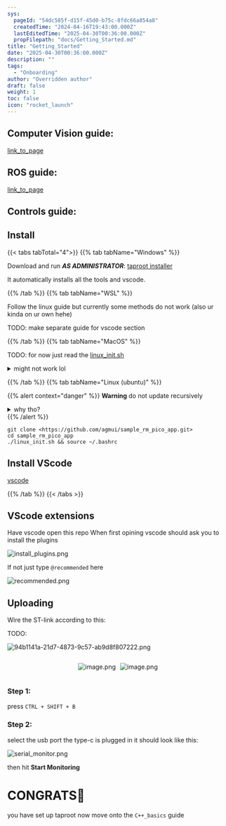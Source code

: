 ```yaml
---
sys:
  pageId: "54dc585f-d15f-45d0-b75c-8fdc66a854a8"
  createdTime: "2024-04-16T19:43:00.000Z"
  lastEditedTime: "2025-04-30T00:36:00.000Z"
  propFilepath: "docs/Getting_Started.md"
title: "Getting_Started"
date: "2025-04-30T00:36:00.000Z"
description: ""
tags:
  - "Onboarding"
author: "Overridden author"
draft: false
weight: 1
toc: false
icon: "rocket_launch"
---
```


## Computer Vision guide:

[link_to_page](86d45bc0-388b-4d26-8848-44f255f73d0e)

## ROS guide:

[link_to_page](3c76c1de-ec8f-46d6-8b0a-294005edc2d5)

## Controls guide:

## Install

{{< tabs tabTotal="4">}}
{{% tab tabName="Windows" %}}

Download and run _**AS ADMINISTRATOR**_: [taproot installer](https://github.com/Thornbots/TeachingFreshies/releases/tag/1.0)

It automatically installs all the tools and vscode.

{{% /tab %}}
{{% tab tabName="WSL" %}}

Follow the linux guide but currently some methods do not work (also ur kinda on ur own hehe)

TODO: make separate guide for vscode section

{{% /tab %}}
{{% tab tabName="MacOS" %}}

TODO: for now just read the [linux_init.sh](https://github.com/agmui/sample_rm_pico_app/blob/main/linux_init.sh)

<details>
<summary>might not work lol</summary>

`brew install libusb pkg-config`

Next install: [vscode](https://code.visualstudio.com/Download)

</details>

{{% /tab %}}
{{% tab tabName="Linux (ubuntu)" %}}

{{% alert context="danger" %}}
**Warning** do not update recursively
<details>
<summary>why tho?</summary>
There are some submodules that may go on for a while (like tinyusb) and I highly
recommend you don't need to get them.
If you want to see what submodules I update just look in `linux_init.sh`
</details>
{{% /alert %}}

```shell
git clone <https://github.com/agmui/sample_rm_pico_app.git>
cd sample_rm_pico_app
./linux_init.sh && source ~/.bashrc
```

## Install VScode

[vscode](https://code.visualstudio.com/Download)

{{% /tab %}}
{{< /tabs >}}

## VScode extensions

Have vscode open this repo
When first opining vscode should ask you to install the plugins

![install_plugins.png](https://prod-files-secure.s3.us-west-2.amazonaws.com/d518164a-d88e-44d1-a4ee-3adb3bd8bce0/89bd30f0-1825-4e77-867b-0a41ce370880/install_plugins.png?X-Amz-Algorithm=AWS4-HMAC-SHA256&X-Amz-Content-Sha256=UNSIGNED-PAYLOAD&X-Amz-Credential=ASIAZI2LB466SPOF742N%2F20250703%2Fus-west-2%2Fs3%2Faws4_request&X-Amz-Date=20250703T181211Z&X-Amz-Expires=3600&X-Amz-Security-Token=IQoJb3JpZ2luX2VjEBEaCXVzLXdlc3QtMiJGMEQCIG%2FyPYEjBh3LHMz5wQuXaRN2kJzWeFoWQvaf8h2U%2BtWvAiAaLUUoxfXLbZZC55SCZYJ8xBbcAEfMwtVGTqZ74zH%2B5ir%2FAwgaEAAaDDYzNzQyMzE4MzgwNSIMnCl3niIYa2fOc0EBKtwDcz5IasVTf9qDi295QPi9rMYeT72BFCqjkGg498zZm8hCxuvCmHBA607qbBnZfsLYgoBeU6RciU7UUZyCF81IZUSBTur6yL3Lk7L%2B%2Br68tk%2FshY7HUe89A92ZtZVISNmH281ZtxziceFMKxnZ6cfeQ4%2FWCphVoSicqk%2F%2FSgMSYxvjKM05rZUVBSsEnvV0ceMaiDEtc0v%2Bo7MA6OR3qslQ8Hof89TO923o0QiZZDj7icrbRZmVLixh8FaybD1QuUDVaTdoWYa8Np131ZGOAcexSWeKMdRadlT3288Ld1gQtfwuj4Qxe9e27GZ0%2FBId4DRADgLL5tGymKjU%2BDjhU6IduUC2sDAO%2FEtP8V7qC%2FTPF%2B3S8ChQUDM%2FjYKIo%2Fa5GIAFziqj0lF0RZwJCzzJggJx78IRZ1Mmq4pjnoOh7iUZCFAIZpd1Ipx%2BVYasMd6aCoXg9nMMc3KeXLko5oWh62nOExryO5LgwSDj2qvkvOIBe1m%2BQZ7ZPASgiW11LO9FGaskLFiz9v2j0O8DuUupgeiaoZO%2FVHvu0mqsweWPH1y1HkMNHwdO%2Ba8bXW3NKS3hhIuPt43UBP7zDe0LhmGF2BNvJOc1PBiRM2OYddVakFd%2BTZraMRTl8XD3eNDJ6sQww%2BWawwY6pgFQYxk9yzKhf5dL24y%2BpozM2HXcrh5RAD%2BngP20CDacgBLY1vKFogWeFh2zdn9vUxIPelwIDSKPpmqCEwEKjzeGYehikXFsSWVJE%2F4QdNgpTqnzo0AT533NBh0qQcNEkFVUbzQgxewSTsZ4BFY%2BcewvhdsLACsIRGhaMo3jsDurvk2%2BVZ%2FclZt0sXxriqAKWW4hhRj0d1Kobf3yUK69qOop%2BKYqli2H&X-Amz-Signature=8b7a606ee79c89a03f68fa07726734203a1a5d1092b9c74f39829b8696d36838&X-Amz-SignedHeaders=host&x-amz-checksum-mode=ENABLED&x-id=GetObject)

If not just type `@recommended` here  

![recommended.png](https://prod-files-secure.s3.us-west-2.amazonaws.com/d518164a-d88e-44d1-a4ee-3adb3bd8bce0/61e661e9-5d85-4dfc-be0d-8d2097a5e793/recommended.png?X-Amz-Algorithm=AWS4-HMAC-SHA256&X-Amz-Content-Sha256=UNSIGNED-PAYLOAD&X-Amz-Credential=ASIAZI2LB466SPOF742N%2F20250703%2Fus-west-2%2Fs3%2Faws4_request&X-Amz-Date=20250703T181211Z&X-Amz-Expires=3600&X-Amz-Security-Token=IQoJb3JpZ2luX2VjEBEaCXVzLXdlc3QtMiJGMEQCIG%2FyPYEjBh3LHMz5wQuXaRN2kJzWeFoWQvaf8h2U%2BtWvAiAaLUUoxfXLbZZC55SCZYJ8xBbcAEfMwtVGTqZ74zH%2B5ir%2FAwgaEAAaDDYzNzQyMzE4MzgwNSIMnCl3niIYa2fOc0EBKtwDcz5IasVTf9qDi295QPi9rMYeT72BFCqjkGg498zZm8hCxuvCmHBA607qbBnZfsLYgoBeU6RciU7UUZyCF81IZUSBTur6yL3Lk7L%2B%2Br68tk%2FshY7HUe89A92ZtZVISNmH281ZtxziceFMKxnZ6cfeQ4%2FWCphVoSicqk%2F%2FSgMSYxvjKM05rZUVBSsEnvV0ceMaiDEtc0v%2Bo7MA6OR3qslQ8Hof89TO923o0QiZZDj7icrbRZmVLixh8FaybD1QuUDVaTdoWYa8Np131ZGOAcexSWeKMdRadlT3288Ld1gQtfwuj4Qxe9e27GZ0%2FBId4DRADgLL5tGymKjU%2BDjhU6IduUC2sDAO%2FEtP8V7qC%2FTPF%2B3S8ChQUDM%2FjYKIo%2Fa5GIAFziqj0lF0RZwJCzzJggJx78IRZ1Mmq4pjnoOh7iUZCFAIZpd1Ipx%2BVYasMd6aCoXg9nMMc3KeXLko5oWh62nOExryO5LgwSDj2qvkvOIBe1m%2BQZ7ZPASgiW11LO9FGaskLFiz9v2j0O8DuUupgeiaoZO%2FVHvu0mqsweWPH1y1HkMNHwdO%2Ba8bXW3NKS3hhIuPt43UBP7zDe0LhmGF2BNvJOc1PBiRM2OYddVakFd%2BTZraMRTl8XD3eNDJ6sQww%2BWawwY6pgFQYxk9yzKhf5dL24y%2BpozM2HXcrh5RAD%2BngP20CDacgBLY1vKFogWeFh2zdn9vUxIPelwIDSKPpmqCEwEKjzeGYehikXFsSWVJE%2F4QdNgpTqnzo0AT533NBh0qQcNEkFVUbzQgxewSTsZ4BFY%2BcewvhdsLACsIRGhaMo3jsDurvk2%2BVZ%2FclZt0sXxriqAKWW4hhRj0d1Kobf3yUK69qOop%2BKYqli2H&X-Amz-Signature=1db4c0624a3fe38ec254fa3f9fc8502a215074714f9da08887436f58095ae367&X-Amz-SignedHeaders=host&x-amz-checksum-mode=ENABLED&x-id=GetObject)

## Uploading

Wire the ST-link according to this:

TODO:

![94b1141a-21d7-4873-9c57-ab9d8f807222.png](https://prod-files-secure.s3.us-west-2.amazonaws.com/d518164a-d88e-44d1-a4ee-3adb3bd8bce0/e5fad17d-ab82-4300-9f4c-505ab4b1202c/94b1141a-21d7-4873-9c57-ab9d8f807222.png?X-Amz-Algorithm=AWS4-HMAC-SHA256&X-Amz-Content-Sha256=UNSIGNED-PAYLOAD&X-Amz-Credential=ASIAZI2LB466SPOF742N%2F20250703%2Fus-west-2%2Fs3%2Faws4_request&X-Amz-Date=20250703T181211Z&X-Amz-Expires=3600&X-Amz-Security-Token=IQoJb3JpZ2luX2VjEBEaCXVzLXdlc3QtMiJGMEQCIG%2FyPYEjBh3LHMz5wQuXaRN2kJzWeFoWQvaf8h2U%2BtWvAiAaLUUoxfXLbZZC55SCZYJ8xBbcAEfMwtVGTqZ74zH%2B5ir%2FAwgaEAAaDDYzNzQyMzE4MzgwNSIMnCl3niIYa2fOc0EBKtwDcz5IasVTf9qDi295QPi9rMYeT72BFCqjkGg498zZm8hCxuvCmHBA607qbBnZfsLYgoBeU6RciU7UUZyCF81IZUSBTur6yL3Lk7L%2B%2Br68tk%2FshY7HUe89A92ZtZVISNmH281ZtxziceFMKxnZ6cfeQ4%2FWCphVoSicqk%2F%2FSgMSYxvjKM05rZUVBSsEnvV0ceMaiDEtc0v%2Bo7MA6OR3qslQ8Hof89TO923o0QiZZDj7icrbRZmVLixh8FaybD1QuUDVaTdoWYa8Np131ZGOAcexSWeKMdRadlT3288Ld1gQtfwuj4Qxe9e27GZ0%2FBId4DRADgLL5tGymKjU%2BDjhU6IduUC2sDAO%2FEtP8V7qC%2FTPF%2B3S8ChQUDM%2FjYKIo%2Fa5GIAFziqj0lF0RZwJCzzJggJx78IRZ1Mmq4pjnoOh7iUZCFAIZpd1Ipx%2BVYasMd6aCoXg9nMMc3KeXLko5oWh62nOExryO5LgwSDj2qvkvOIBe1m%2BQZ7ZPASgiW11LO9FGaskLFiz9v2j0O8DuUupgeiaoZO%2FVHvu0mqsweWPH1y1HkMNHwdO%2Ba8bXW3NKS3hhIuPt43UBP7zDe0LhmGF2BNvJOc1PBiRM2OYddVakFd%2BTZraMRTl8XD3eNDJ6sQww%2BWawwY6pgFQYxk9yzKhf5dL24y%2BpozM2HXcrh5RAD%2BngP20CDacgBLY1vKFogWeFh2zdn9vUxIPelwIDSKPpmqCEwEKjzeGYehikXFsSWVJE%2F4QdNgpTqnzo0AT533NBh0qQcNEkFVUbzQgxewSTsZ4BFY%2BcewvhdsLACsIRGhaMo3jsDurvk2%2BVZ%2FclZt0sXxriqAKWW4hhRj0d1Kobf3yUK69qOop%2BKYqli2H&X-Amz-Signature=a92598035528dbbfe9047b599149fc4a0808e63a3472fc45720fe3d1132f177c&X-Amz-SignedHeaders=host&x-amz-checksum-mode=ENABLED&x-id=GetObject)

<div style="display: flex;flex-direction: row; column-gap:10px; max-width: 630px;justify-content: center;">
<div>

![image.png](https://prod-files-secure.s3.us-west-2.amazonaws.com/d518164a-d88e-44d1-a4ee-3adb3bd8bce0/210ecb78-1116-4d7b-b9b7-2292f66fa2c2/image.png?X-Amz-Algorithm=AWS4-HMAC-SHA256&X-Amz-Content-Sha256=UNSIGNED-PAYLOAD&X-Amz-Credential=ASIAZI2LB4664HPLGEAG%2F20250703%2Fus-west-2%2Fs3%2Faws4_request&X-Amz-Date=20250703T181213Z&X-Amz-Expires=3600&X-Amz-Security-Token=IQoJb3JpZ2luX2VjEBEaCXVzLXdlc3QtMiJIMEYCIQCoZdezFs8g0ElryNFBFDFze1Lgv%2BmM4R3JXAN%2Fjti2HwIhANWn1EHXH%2F2EIxBibkGRYKsLl0r%2B9ZG5wUL4WLCPHvzdKv8DCBoQABoMNjM3NDIzMTgzODA1IgxUcXQ0rlaWWqesQlIq3ANm4CrGEl72wQCW2%2B4XraEFMV6Zhu%2Bvna1fZDAHpAJZcJCc64a%2FARSEa8VcDa7%2FTta4ELYbc4q1%2FALCeK4RJ%2FN4nvc6G2aTS5UlMPAznoqYKFHzKewgsSm38KJumVQcbUwgTKfIZ%2Bnlgfnv2kz%2F%2BiryubCUCv%2FIu3hURFBFWJnxkzJBferUivgla9QTyBP%2BZtujA0bytbO6VkyFWlJRxLPEF2QPu2OooD6mdtMzbHjC%2BC5Q%2FVIhgQS2pZyzVzuz6unNkHtdiIIzEi%2F%2F%2BzZtQNJ0XUXb6y%2FlXhZa95OHdL2iTvOfINCEJOFoiguVwlMeJ0bA3axihQJ%2BqOadtsHmFPS4N4QGky1K0dd0ipDPTwMTiA0ruYVgxJafjncSzXeh4JB41whjDdweAO%2BPcOaOJ074reBbkNBRynPVZsYF0pKn6APobR2P%2B1toD%2BJFith%2F%2FQGmQz04JPVV7m2qUOmBCcsr%2Blm%2B2XRS6vI%2Fi53mSftqJKpmYKGa%2BIrrmZVF0Si5Eu7VfomIByxHfYGBHFD9r%2B4%2FDYSuEVfxIM4Znn46ep3fRvyp48QpDPnOOO8wgM5CsezlZQypbAj6mQXysolg4L2%2FTizQ5MenfZ7BbbbkHMYbUuSqHspRrfG%2Bq76nPzCO5prDBjqkAdmKmPf8eN2OEBjyDVwKU50ELLlDzWLqKaEW8%2FzlGXB1nOCDzlKgJ9nLlTxT18%2F8B5%2Bd4ERe08ACbvOJlWN2PKm2idFY2Y20rRa9k2WE7ccyj8pVrDLUsQ54E9F%2FGtqHmlSerKX5Rh6Ac1pwPZyX%2FrxW%2F8MMXTEsSNQEFb5Nfb79bS3I3HC6tXykBeLJ0bRtleBviNPL3ri20%2BPldjgXDLplSkGG&X-Amz-Signature=f2440fa2f1468313d7e19a4975a3f33a7779d23df329a60d1f811851123bc431&X-Amz-SignedHeaders=host&x-amz-checksum-mode=ENABLED&x-id=GetObject)

</div>
<div>

![image.png](https://prod-files-secure.s3.us-west-2.amazonaws.com/d518164a-d88e-44d1-a4ee-3adb3bd8bce0/33a0fd0f-8ca6-4a86-8e09-26e95ded1fff/image.png?X-Amz-Algorithm=AWS4-HMAC-SHA256&X-Amz-Content-Sha256=UNSIGNED-PAYLOAD&X-Amz-Credential=ASIAZI2LB4665H4WXMLL%2F20250703%2Fus-west-2%2Fs3%2Faws4_request&X-Amz-Date=20250703T181213Z&X-Amz-Expires=3600&X-Amz-Security-Token=IQoJb3JpZ2luX2VjEBEaCXVzLXdlc3QtMiJHMEUCIQD9qGBF4305rfqxN0quSbp2fsi9M8A9k1By7XqfRuTY0gIgFesBPqaIxum7%2Fdix%2BOzJMzwNum7pE0QhtgcZk6S3quYq%2FwMIGhAAGgw2Mzc0MjMxODM4MDUiDIjFTitLfVHAxOixWSrcA0VHiOwqbuVSbKrBM%2FSozlRjgLqFgFtEjtbULkIPnyLH3hlJcfGiOLovQQvgE8GtpiLOsPrQQKJ0yK9Ca1jzb6MFY7ANbD02ZXVHSFghER7wa9QTO0kIL%2B9qvXMxwjhCNGmgktRWl%2Brfi2D8s%2FZLfcnGYXtDchheSo7Aug0HJ4aZTzArly926O47eeVGZFoU4uU8Tolitc%2BSxEG5QCmVGQHzrBwWUhSwxL9UN0mAVcr6RFxWA2%2F5AXZjcBnD3Sa%2F6Fwi%2FNGiQPPYNGEA0r3A2cNXtyRd9Xh8m7tLp4LzqC7nG4ow0tz69KtB32WJ8v9fAKbn4acP6tUyNxsLeBsl7vr3oR2Ubqq%2FOrqDIulywUjT9CehQjlvtW%2BceMHaOsgf%2BIpGQiIMGRIOpxsasFIW7yS7BJ0jpcCxaO9d%2FdL38ogBB7vxpcIN7263Jw3GOoYX9%2F3Vlm50D7Vcc47ewUgoEYdNpXLnqfRH8qivdWbp0QGTmAzrAKd9g4p%2BlyxKAQWQdPWanXUQ9WHmYNsCSUG9O3PFlLqxmVwEMAJgkjXzj2%2Bboii5%2FSxbXizGZGJ1kQ6r5e8Gve0fzZetm9jPmFh1tjGyDs4%2F2ORoIcYDwUmfWJhx0rP4sgy0LKGtWSZOMKnmmsMGOqUBGW36IbQS9X6E2QEdfeV3Fscw4Jqv5Q%2BnJk8K5dCup3v83BNKxFDJ8v7Se9q8AD%2BZtm4DcNALdyrMp0rvzOMxAhLwr2kxcMZs6LAqAVAgkz1PG%2FI8nNvisVVnNnx4Q0VMnGisWNngNxeG%2F8bnHi%2BtURLI9qU8%2BX1z%2B5kIwoS99F7oqHUGTrxO%2F6OPMYOYb55aXi%2BXk1sWwoDZhUNnkXpD1iLNKGKg&X-Amz-Signature=9f7801d4bd7477d8fb3d144e25922c58f3fce24eda425747f36d00e2c22d83da&X-Amz-SignedHeaders=host&x-amz-checksum-mode=ENABLED&x-id=GetObject)

</div>
</div>

### Step 1:

press `CTRL + SHIFT + B`

### Step 2:

select the usb port the type-c is plugged in it should look like this:

![serial_monitor.png](https://prod-files-secure.s3.us-west-2.amazonaws.com/d518164a-d88e-44d1-a4ee-3adb3bd8bce0/f03f4774-05d4-4393-b6a0-d5efb6d315ab/serial_monitor.png?X-Amz-Algorithm=AWS4-HMAC-SHA256&X-Amz-Content-Sha256=UNSIGNED-PAYLOAD&X-Amz-Credential=ASIAZI2LB466SPOF742N%2F20250703%2Fus-west-2%2Fs3%2Faws4_request&X-Amz-Date=20250703T181211Z&X-Amz-Expires=3600&X-Amz-Security-Token=IQoJb3JpZ2luX2VjEBEaCXVzLXdlc3QtMiJGMEQCIG%2FyPYEjBh3LHMz5wQuXaRN2kJzWeFoWQvaf8h2U%2BtWvAiAaLUUoxfXLbZZC55SCZYJ8xBbcAEfMwtVGTqZ74zH%2B5ir%2FAwgaEAAaDDYzNzQyMzE4MzgwNSIMnCl3niIYa2fOc0EBKtwDcz5IasVTf9qDi295QPi9rMYeT72BFCqjkGg498zZm8hCxuvCmHBA607qbBnZfsLYgoBeU6RciU7UUZyCF81IZUSBTur6yL3Lk7L%2B%2Br68tk%2FshY7HUe89A92ZtZVISNmH281ZtxziceFMKxnZ6cfeQ4%2FWCphVoSicqk%2F%2FSgMSYxvjKM05rZUVBSsEnvV0ceMaiDEtc0v%2Bo7MA6OR3qslQ8Hof89TO923o0QiZZDj7icrbRZmVLixh8FaybD1QuUDVaTdoWYa8Np131ZGOAcexSWeKMdRadlT3288Ld1gQtfwuj4Qxe9e27GZ0%2FBId4DRADgLL5tGymKjU%2BDjhU6IduUC2sDAO%2FEtP8V7qC%2FTPF%2B3S8ChQUDM%2FjYKIo%2Fa5GIAFziqj0lF0RZwJCzzJggJx78IRZ1Mmq4pjnoOh7iUZCFAIZpd1Ipx%2BVYasMd6aCoXg9nMMc3KeXLko5oWh62nOExryO5LgwSDj2qvkvOIBe1m%2BQZ7ZPASgiW11LO9FGaskLFiz9v2j0O8DuUupgeiaoZO%2FVHvu0mqsweWPH1y1HkMNHwdO%2Ba8bXW3NKS3hhIuPt43UBP7zDe0LhmGF2BNvJOc1PBiRM2OYddVakFd%2BTZraMRTl8XD3eNDJ6sQww%2BWawwY6pgFQYxk9yzKhf5dL24y%2BpozM2HXcrh5RAD%2BngP20CDacgBLY1vKFogWeFh2zdn9vUxIPelwIDSKPpmqCEwEKjzeGYehikXFsSWVJE%2F4QdNgpTqnzo0AT533NBh0qQcNEkFVUbzQgxewSTsZ4BFY%2BcewvhdsLACsIRGhaMo3jsDurvk2%2BVZ%2FclZt0sXxriqAKWW4hhRj0d1Kobf3yUK69qOop%2BKYqli2H&X-Amz-Signature=f653e3e57d7ce6e6365c245a0cd56eee1d255706ccfbe965b2e81df5d774f982&X-Amz-SignedHeaders=host&x-amz-checksum-mode=ENABLED&x-id=GetObject)

then hit **Start Monitoring**

# CONGRATS🎉

you have set up taproot now move onto the `C++_basics` guide
